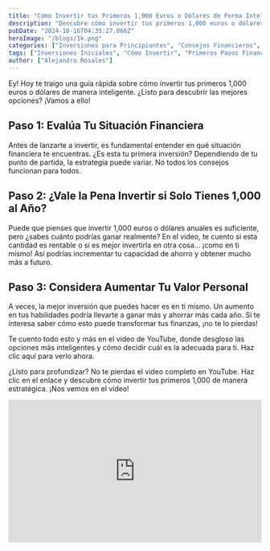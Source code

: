 ```yaml
---
title: "Cómo Invertir tus Primeros 1,000 Euros o Dólares de Forma Inteligente"
description: "Descubre cómo invertir tus primeros 1,000 euros o dólares de forma inteligente. En este post, te contamos cómo evaluar tu situación financiera, considerar si esta cantidad es suficiente para comenzar, y por qué podrías priorizar invertir en ti mismo."
pubDate: "2024-10-16T04:35:27.866Z"
heroImage: "/blogs/1k.png"
categories: ["Inversiones para Principiantes", "Consejos Financieros", "Blog Inversiones"] 
tags: ["Inversiones Iniciales", "Cómo Invertir", "Primeros Pasos Financieros", "Invertir con Poco Dinero", "Libertad Financiera", "Inversión Inteligente", "Maximizar Ganancias", "Principiantes en Inversiones", "Invertir 1000 Euros", "Consejos para Invertir"]
author: ["Alejandro Rosales"]
---
```


Ey! Hoy te traigo una guía rápida sobre cómo invertir tus primeros 1,000 euros o dólares de manera inteligente. ¿Listo para descubrir las mejores opciones? ¡Vamos a ello!

## Paso 1: Evalúa Tu Situación Financiera
Antes de lanzarte a invertir, es fundamental entender en qué situación financiera te encuentras. ¿Es esta tu primera inversión? Dependiendo de tu punto de partida, la estrategia puede variar. No todos los consejos funcionan para todos.

## Paso 2: ¿Vale la Pena Invertir si Solo Tienes 1,000 al Año?
Puede que pienses que invertir 1,000 euros o dólares anuales es suficiente, pero ¿sabes cuánto podrías ganar realmente? En el video, te cuento si esta cantidad es rentable o si es mejor invertirla en otra cosa... ¡como en ti mismo! Así podrías incrementar tu capacidad de ahorro y obtener mucho más a futuro.

## Paso 3: Considera Aumentar Tu Valor Personal
A veces, la mejor inversión que puedes hacer es en ti mismo. Un aumento en tus habilidades podría llevarte a ganar más y ahorrar más cada año. Si te interesa saber cómo esto puede transformar tus finanzas, ¡no te lo pierdas!

Te cuento todo esto y más en el video de YouTube, donde desgloso las opciones más inteligentes y cómo decidir cuál es la adecuada para ti. Haz clic aquí para verlo ahora.


¿Listo para profundizar? No te pierdas el video completo en YouTube. Haz clic en el enlace y descubre cómo invertir tus primeros 1,000 de manera estratégica. ¡Nos vemos en el video!

<div class="iframe-container" style="position: relative; width: 100%; height: 0; padding-bottom: 56.25%; overflow: hidden;">
  <iframe width="560" height="315" src="https://www.youtube.com/embed/lIpdthTbC3Y?si=Hp-qYyfFL4JFvT67" title="YouTube video player" frameborder="0" allow="accelerometer; autoplay; clipboard-write; encrypted-media; gyroscope; picture-in-picture; web-share" allowfullscreen style="position: absolute; top: 0; left: 0; width: 100%; height: 100%; border: none;"></iframe>
</div>
